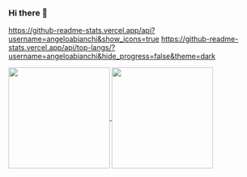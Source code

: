 ### Hi there 👋

https://github-readme-stats.vercel.app/api?username=angeloabianchi&show_icons=true
https://github-readme-stats.vercel.app/api/top-langs/?username=angeloabianchi&hide_progress=false&theme=dark


<a href="https://github.com/angeloabianchi/github-readme-stats">
  <img height=200 align="center" src="https://github-readme-stats.vercel.app/api?username=angeloabianchi&show_icons=true" />
</a>
<a href="https://github.com/angeloabianchi/convoychat">
  <img height=200 align="center" src="https://github-readme-stats.vercel.app/api/top-langs/?username=angeloabianchi&hide_progress=false&theme=dark" />
</a>


<!--
**angeloabianchi/angeloabianchi** is a ✨ _special_ ✨ repository because its `README.md` (this file) appears on your GitHub profile.

Here are some ideas to get you started:

- 🔭 I’m currently working on ...
- 🌱 I’m currently learning ...
- 👯 I’m looking to collaborate on ...Hello 👋 I'm Angelo and I am a brazilian 🇧🇷 based in Spain.
- 🤔 I’m looking for help with ...
- 💬 Ask me about ...
- 📫 How to reach me: ...
- 😄 Pronouns: ...
- ⚡ Fun fact: ...
-->
